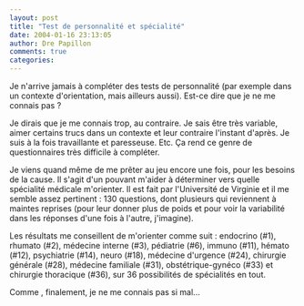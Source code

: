 ```yaml
---
layout: post
title: "Test de personnalité et spécialité"
date: 2004-01-16 23:13:05
author: Dre Papillon
comments: true
categories: 
---
```



Je n'arrive jamais à compléter des tests de personnalité (par exemple dans un contexte d'orientation, mais ailleurs aussi).  Est-ce dire que je ne me connais pas ?

Je dirais que je me connais trop, au contraire.  Je sais être très variable, aimer certains trucs dans un contexte et leur contraire l'instant d'après.  Je suis à la fois travaillante et paresseuse.  Etc.  Ça rend ce genre de questionnaires très difficile à compléter.

Je viens quand même de me prêter au jeu encore une fois, pour les besoins de la cause.  Il s'agit d'un  pouvant m'aider à déterminer vers quelle spécialité médicale m'orienter.  Il est fait par l'Université de Virginie et il me semble assez pertinent : 130 questions, dont plusieurs qui reviennent à maintes reprises (pour leur donner plus de poids et pour voir la variabilité dans les réponses d'une fois à l'autre, j'imagine).

Les résultats me conseillent de m'orienter comme suit : endocrino (#1), rhumato (#2), médecine interne (#3), pédiatrie (#6), immuno (#11), hémato (#12), psychiatrie (#14), neuro (#18), médecine d'urgence (#24), chirurgie générale (#28), médecine familiale (#31), obstétrique-gynéco (#33) et chirurgie thoracique (#36), sur 36 possibilités de spécialités en tout.

Comme , finalement, je ne me connais pas si mal...